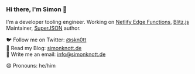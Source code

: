 ### Hi there, I'm Simon 👋

I'm a developer tooling engineer.
Working on [Netlify Edge Functions](https://docs.netlify.com/edge-functions/overview), [Blitz.js](https://github.com/blitz-js/blitz) Maintainer, [SuperJSON](https://github.com/blitz-js/superjson) author.

🐦 Follow me on Twitter: [@skn0tt](https://twitter.com/skn0tt)  
📘 Read my Blog: [simonknott.de](https://simonknott.de)  
💬 Write me an email: [info@simonknott.de](mailto:info@simonknott.de)  

😄 Pronouns: he/him
